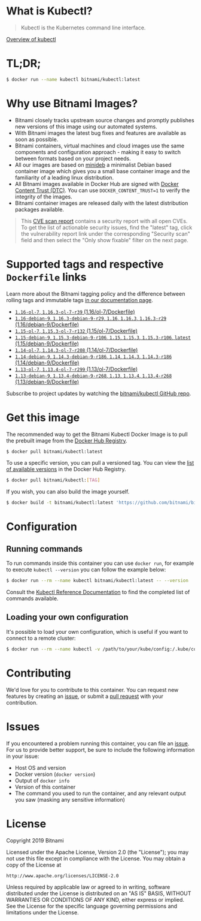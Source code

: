 
# What is Kubectl?

> Kubectl is the Kubernetes command line interface.

[Overview of kubectl](https://kubernetes.io/docs/reference/kubectl/overview/)

# TL;DR;

```bash
$ docker run --name kubectl bitnami/kubectl:latest
```

# Why use Bitnami Images?

* Bitnami closely tracks upstream source changes and promptly publishes new versions of this image using our automated systems.
* With Bitnami images the latest bug fixes and features are available as soon as possible.
* Bitnami containers, virtual machines and cloud images use the same components and configuration approach - making it easy to switch between formats based on your project needs.
* All our images are based on [minideb](https://github.com/bitnami/minideb) a minimalist Debian based container image which gives you a small base container image and the familiarity of a leading linux distribution.
* All Bitnami images available in Docker Hub are signed with [Docker Content Trust (DTC)](https://docs.docker.com/engine/security/trust/content_trust/). You can use `DOCKER_CONTENT_TRUST=1` to verify the integrity of the images.
* Bitnami container images are released daily with the latest distribution packages available.


> This [CVE scan report](https://quay.io/repository/bitnami/kubectl?tab=tags) contains a security report with all open CVEs. To get the list of actionable security issues, find the "latest" tag, click the vulnerability report link under the corresponding "Security scan" field and then select the "Only show fixable" filter on the next page.

# Supported tags and respective `Dockerfile` links

Learn more about the Bitnami tagging policy and the difference between rolling tags and immutable tags [in our documentation page](https://docs.bitnami.com/containers/how-to/understand-rolling-tags-containers/).


* [`1.16-ol-7`, `1.16.3-ol-7-r39` (1.16/ol-7/Dockerfile)](https://github.com/bitnami/bitnami-docker-kubectl/blob/1.16.3-ol-7-r39/1.16/ol-7/Dockerfile)
* [`1.16-debian-9`, `1.16.3-debian-9-r29`, `1.16`, `1.16.3`, `1.16.3-r29` (1.16/debian-9/Dockerfile)](https://github.com/bitnami/bitnami-docker-kubectl/blob/1.16.3-debian-9-r29/1.16/debian-9/Dockerfile)
* [`1.15-ol-7`, `1.15.3-ol-7-r132` (1.15/ol-7/Dockerfile)](https://github.com/bitnami/bitnami-docker-kubectl/blob/1.15.3-ol-7-r132/1.15/ol-7/Dockerfile)
* [`1.15-debian-9`, `1.15.3-debian-9-r106`, `1.15`, `1.15.3`, `1.15.3-r106`, `latest` (1.15/debian-9/Dockerfile)](https://github.com/bitnami/bitnami-docker-kubectl/blob/1.15.3-debian-9-r106/1.15/debian-9/Dockerfile)
* [`1.14-ol-7`, `1.14.3-ol-7-r208` (1.14/ol-7/Dockerfile)](https://github.com/bitnami/bitnami-docker-kubectl/blob/1.14.3-ol-7-r208/1.14/ol-7/Dockerfile)
* [`1.14-debian-9`, `1.14.3-debian-9-r186`, `1.14`, `1.14.3`, `1.14.3-r186` (1.14/debian-9/Dockerfile)](https://github.com/bitnami/bitnami-docker-kubectl/blob/1.14.3-debian-9-r186/1.14/debian-9/Dockerfile)
* [`1.13-ol-7`, `1.13.4-ol-7-r299` (1.13/ol-7/Dockerfile)](https://github.com/bitnami/bitnami-docker-kubectl/blob/1.13.4-ol-7-r299/1.13/ol-7/Dockerfile)
* [`1.13-debian-9`, `1.13.4-debian-9-r268`, `1.13`, `1.13.4`, `1.13.4-r268` (1.13/debian-9/Dockerfile)](https://github.com/bitnami/bitnami-docker-kubectl/blob/1.13.4-debian-9-r268/1.13/debian-9/Dockerfile)

Subscribe to project updates by watching the [bitnami/kubectl GitHub repo](https://github.com/bitnami/bitnami-docker-kubectl).

# Get this image

The recommended way to get the Bitnami Kubectl Docker Image is to pull the prebuilt image from the [Docker Hub Registry](https://hub.docker.com/r/bitnami/kubectl).

```bash
$ docker pull bitnami/kubectl:latest
```

To use a specific version, you can pull a versioned tag. You can view the [list of available versions](https://hub.docker.com/r/bitnami/kubectl/tags/) in the Docker Hub Registry.

```bash
$ docker pull bitnami/kubectl:[TAG]
```

If you wish, you can also build the image yourself.

```bash
$ docker build -t bitnami/kubectl:latest 'https://github.com/bitnami/bitnami-docker-kubectl.git#master:1.15/debian-9'
```

# Configuration

## Running commands

To run commands inside this container you can use `docker run`, for example to execute `kubectl --version` you can follow the example below:

```bash
$ docker run --rm --name kubectl bitnami/kubectl:latest -- --version
```

Consult the [Kubectl Reference Documentation](https://kubernetes.io/docs/reference/generated/kubectl/kubectl-commands) to find the completed list of commands available.

## Loading your own configuration

It's possible to load your own configuration, which is useful if you want to connect to a remote cluster:

```bash
$ docker run --rm --name kubectl -v /path/to/your/kube/config:/.kube/config bitnami/kubectl:latest
```

# Contributing

We'd love for you to contribute to this container. You can request new features by creating an [issue](https://github.com/bitnami/bitnami-docker-kubectl/issues), or submit a [pull request](https://github.com/bitnami/bitnami-docker-kubectl/pulls) with your contribution.

# Issues

If you encountered a problem running this container, you can file an [issue](https://github.com/bitnami/bitnami-docker-kubectl/issues). For us to provide better support, be sure to include the following information in your issue:

- Host OS and version
- Docker version (`docker version`)
- Output of `docker info`
- Version of this container
- The command you used to run the container, and any relevant output you saw (masking any sensitive information)

# License

Copyright 2019 Bitnami

Licensed under the Apache License, Version 2.0 (the "License");
you may not use this file except in compliance with the License.
You may obtain a copy of the License at

    http://www.apache.org/licenses/LICENSE-2.0

Unless required by applicable law or agreed to in writing, software
distributed under the License is distributed on an "AS IS" BASIS,
WITHOUT WARRANTIES OR CONDITIONS OF ANY KIND, either express or implied.
See the License for the specific language governing permissions and
limitations under the License.

